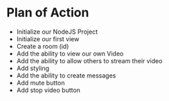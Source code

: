 # Plan of Action

- Initialize our NodeJS Project
- Initialize our first view
- Create a room (id)
- Add the ability to view our own Video
- Add the ability to allow others to stream their video
- Add styling 
- Add the ability to create messages
- Add mute button
- Add stop video button